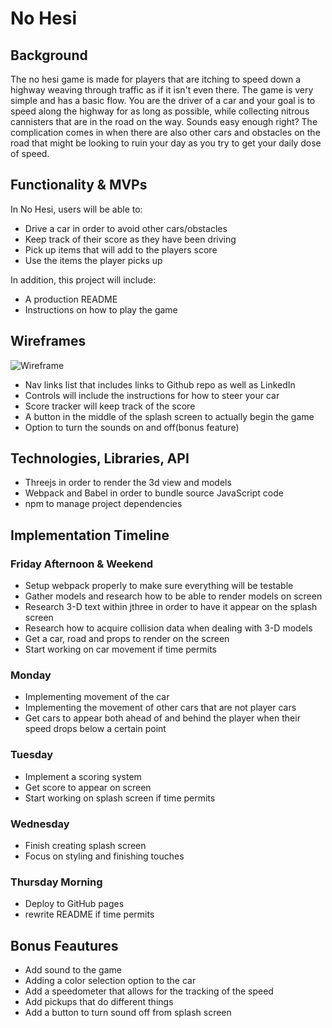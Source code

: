 # No Hesi

## Background 

The no hesi game is made for players that are itching to speed down a highway 
weaving through traffic as if it isn't even there. The game is very simple and has a basic flow. You are the driver of a car and your goal is to speed along the highway for as long as possible, while collecting nitrous cannisters that are in the road on the way. Sounds easy enough right? The complication comes in when there are also other cars and obstacles on the road that might be looking to ruin your day as you try to get your daily dose of speed.

## Functionality & MVPs

In No Hesi, users will be able to: 
* Drive a car in order to avoid other cars/obstacles
* Keep track of their score as they have been driving 
* Pick up items that will add to the players score
* Use the items the player picks up

In addition, this project will include: 
* A production README 
* Instructions on how to play the game

## Wireframes
![Wireframe](https://cdn.discordapp.com/attachments/747021191067205682/895781707268104252/Screenshot_116.png)
* Nav links list that includes links to Github repo as well as LinkedIn
* Controls will include the instructions for how to steer your car 
* Score tracker will keep track of the score 
* A button in the middle of the splash screen to actually begin the game 
* Option to turn the sounds on and off(bonus feature)

## Technologies, Libraries, API
* Threejs in order to render the 3d view and models 
* Webpack and Babel in order to bundle source JavaScript code
* npm to manage project dependencies 

## Implementation Timeline 
### Friday Afternoon & Weekend
* Setup webpack properly to make sure everything will be testable
* Gather models and research how to be able to render models on screen
* Research 3-D text within jthree in order to have it appear on the splash screen
* Research how to acquire collision data when dealing with 3-D models
* Get a car, road and props to render on the screen
* Start working on car movement if time permits

### Monday 
* Implementing movement of the car 
* Implementing the movement of other cars that are not player cars 
* Get cars to appear both ahead of and behind the player when their speed drops below a certain point 

### Tuesday 
* Implement a scoring system
* Get score to appear on screen
* Start working on splash screen if time permits

### Wednesday
* Finish creating splash screen
* Focus on styling and finishing touches

### Thursday Morning
* Deploy to GitHub pages 
* rewrite README if time permits

## Bonus Feautures
* Add sound to the game 
* Adding a color selection option to the car 
* Add a speedometer that allows for the tracking of the speed
* Add pickups that do different things
* Add a button to turn sound off from splash screen